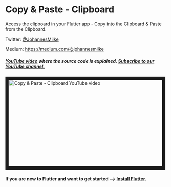 # Copy & Paste - Clipboard 
Access the clipboard in your Flutter app - Copy into the Clipboard & Paste from the Clipboard.


Twitter: [@JohannesMilke](https://twitter.com/JohannesMilke "Twitter Johannes Milke")

Medium: https://medium.com/@johannesmilke

##### [YouTube video](https://www.youtube.com/watch?v=Z1pNr7_v8kc "Youtube Johannes Milke") where the *source code* is explained. [Subscribe to our YouTube channel.](http://www.youtube.com/channel/UC0FD2apauvegCcsvqIBceLA?sub_confirmation=1 "YouTube Subscribe Johannes Milke")  
<a href="https://www.youtube.com/watch?v=Z1pNr7_v8kc&feature=player_embedded
" target="_blank"><img src="http://img.youtube.com/vi/Z1pNr7_v8kc/maxresdefault.jpg" 
alt="Copy & Paste - Clipboard  YouTube video" width="480" height="270" border="10" /></a>

#### If you are new to Flutter and want to get started --> [Install Flutter](https://flutter.io/docs/get-started/install "Install Flutter").